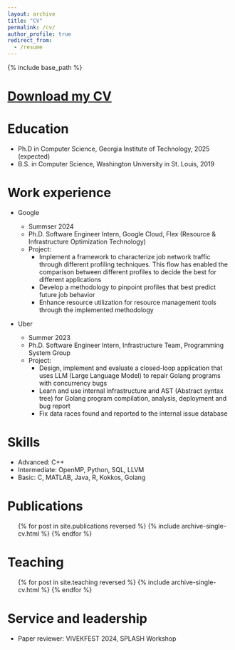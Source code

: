 ```yaml
---
layout: archive
title: "CV"
permalink: /cv/
author_profile: true
redirect_from:
  - /resume
---
```


{% include base_path %}

[Download my CV](http://feiyangjin.github.io/files/FeiyangJin_CV_2024.pdf)
======

Education
======
* Ph.D in Computer Science, Georgia Institute of Technology, 2025 (expected)
* B.S. in Computer Science, Washington University in St. Louis, 2019

Work experience
======
* Google
  * Summser 2024
  * Ph.D. Software Engineer Intern, Google Cloud, Flex (Resource & Infrastructure Optimization Technology)
  * Project:
    * Implement a framework to characterize job network traffic through different profiling techniques. This flow has enabled the comparison between different profiles to decide the best for different applications 
    * Develop a methodology to pinpoint profiles that best predict future job behavior
    * Enhance resource utilization for resource management tools through the implemented methodology


* Uber
  * Summer 2023
  * Ph.D. Software Engineer Intern, Infrastructure Team, Programming System Group
  * Project:
    * Design, implement and evaluate a closed-loop application that uses LLM (Large Language Model) to repair Golang programs with concurrency bugs 
    * Learn and use internal infrastructure and AST (Abstract syntax tree) for Golang program compilation, analysis, deployment and bug report 
    * Fix data races found and reported to the internal issue database
  
Skills
======
* Advanced: C++
* Intermediate: OpenMP, Python, SQL, LLVM
* Basic: C, MATLAB, Java, R, Kokkos, Golang

Publications
======
  <ul>{% for post in site.publications reversed %}
    {% include archive-single-cv.html %}
  {% endfor %}</ul>
  
<!-- Talks
======
  <ul>{% for post in site.talks reversed %}
    {% include archive-single-talk-cv.html  %}
  {% endfor %}</ul> -->
  
Teaching
======
  <ul>{% for post in site.teaching reversed %}
    {% include archive-single-cv.html %}
  {% endfor %}</ul>
  
Service and leadership
======
* Paper reviewer: VIVEKFEST 2024, SPLASH Workshop
